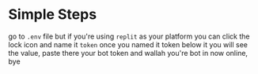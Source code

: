 # Simple Steps
  <p>go to <code>.env</code> file but if you're using <code>replit</code> as your platform you can click the lock icon and name it <code>token</code> once you named it token below it you will see the value, paste there your bot token and wallah you're bot in now online, bye</p>
